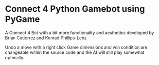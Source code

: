 # Connect 4 Python Gamebot using PyGame
A Connect 4 Bot with a bit more functionality and aesthetics developed by Brian Gutierrez and Konrad Phillips-Lenz

Undo a move with a right click
Game dimensions and win condition are changeable within the source code and the AI will still play somewhat optimally.
